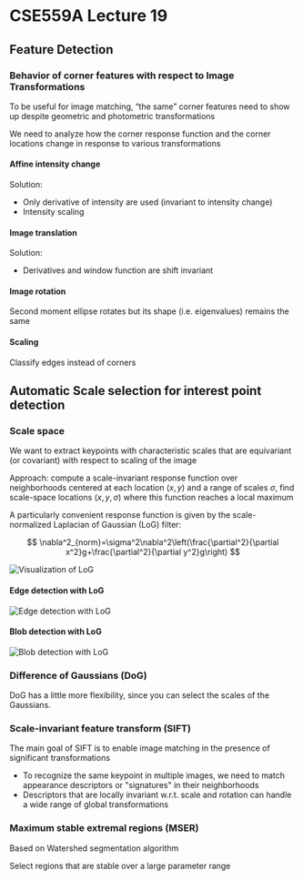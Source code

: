 # CSE559A Lecture 19

## Feature Detection

### Behavior of corner features with respect to Image Transformations

To be useful for image matching, “the same” corner features need to show up despite geometric and photometric transformations

We need to analyze how the corner response function and the corner locations change in response to various transformations

#### Affine intensity change

Solution:

- Only derivative of intensity are used (invariant to intensity change)
- Intensity scaling

#### Image translation

Solution:

- Derivatives and window function are shift invariant

#### Image rotation

Second moment ellipse rotates but its shape (i.e. eigenvalues) remains the same

#### Scaling

Classify edges instead of corners

## Automatic Scale selection for interest point detection

### Scale space

We want to extract keypoints with characteristic scales that are equivariant (or covariant) with respect to scaling of the image

Approach: compute a scale-invariant response function over neighborhoods centered at each location $(x,y)$ and a range of scales $\sigma$, find scale-space locations $(x,y,\sigma)$ where this function reaches a local maximum

A particularly convenient response function is given by the scale-normalized Laplacian of Gaussian (LoG) filter:

$$
\nabla^2_{norm}=\sigma^2\nabla^2\left(\frac{\partial^2}{\partial x^2}g+\frac{\partial^2}{\partial y^2}g\right)
$$

![Visualization of LoG](./images/Laplacian_of_Gaussian.png)

#### Edge detection with LoG

![Edge detection with LoG](./images/Edge_detection_with_LoG.png)

#### Blob detection with LoG

![Blob detection with LoG](./images/Blob_detection_with_LoG.png)

### Difference of Gaussians (DoG)

DoG has a little more flexibility, since you can select the scales of the Gaussians.

### Scale-invariant feature transform (SIFT)

The main goal of SIFT is to enable image matching in the presence of significant transformations

- To recognize the same keypoint in multiple images, we need to match appearance descriptors or "signatures" in their neighborhoods
- Descriptors that are locally invariant w.r.t. scale and rotation can handle a wide range of global transformations

### Maximum stable extremal regions (MSER)

Based on Watershed segmentation algorithm

Select regions that are stable over a large parameter range 
